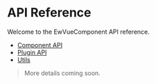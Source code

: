# API Reference

Welcome to the EwVueComponent API reference.

- [Component API](/en/api/component)
- [Plugin API](/en/api/plugin)
- [Utils](/en/api/utils)

> More details coming soon. 